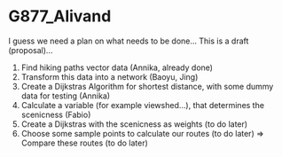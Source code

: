 # G877_Alivand

I guess we need a plan on what needs to be done...
This is a draft (proposal)...

1. Find hiking paths vector data (Annika, already done)
2. Transform this data into a network (Baoyu, Jing)
4. Create a Dijkstras Algorithm for shortest distance, with some dummy data for testing (Annika)
5. Calculate a variable (for example viewshed...), that determines the scenicness (Fabio)
6. Create a Dijkstras with the scenicness as weights (to do later)
7. Choose some sample points to calculate our routes (to do later)
=> Compare these routes (to do later)
